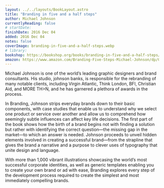 ```yaml
---
layout: ../../layouts/BookLayout.astro
title: "Branding in five and a half steps"
author: Michael Johnson
currentlyReading: false
# startDate:
finishDate: 2016 Dec 04
added: 2016 Dec 04
notes: false
coverImage: branding-in-five-and-a-half-steps.webp
# library: 
bookshop: https://bookshop.org/books/branding-in-five-and-a-half-steps/9780500518960
amazon: https://www.amazon.com/Branding-Five-Steps-Michael-Johnson/dp/0500518963
---
```


Michael Johnson is one of the world’s leading graphic designers and brand consultants. His studio, johnson banks, is responsible for the rebranding of many notable clients, including Virgin Atlantic, Think London, BFI, Christian Aid, and MORE TH>N, and he has garnered a plethora of awards in the process.

In Branding, Johnson strips everyday brands down to their basic components, with case studies that enable us to understand why we select one product or service over another and allow us to comprehend how seemingly subtle influences can affect key life decisions. The first part of the book shows how the birth of a brand begins not with finding a solution but rather with identifying the correct question―the missing gap in the market―to which an answer is needed. Johnson proceeds to unveil hidden elements involved in creating a successful brand―from the strapline that gives the brand a narrative and a purpose to clever uses of typography that unite design and language.

With more than 1,000 vibrant illustrations showcasing the world’s most successful corporate identities, as well as generic templates enabling you to create your own brand or ad with ease, Branding explores every step of the development process required to create the simplest and most immediately compelling brands.  
